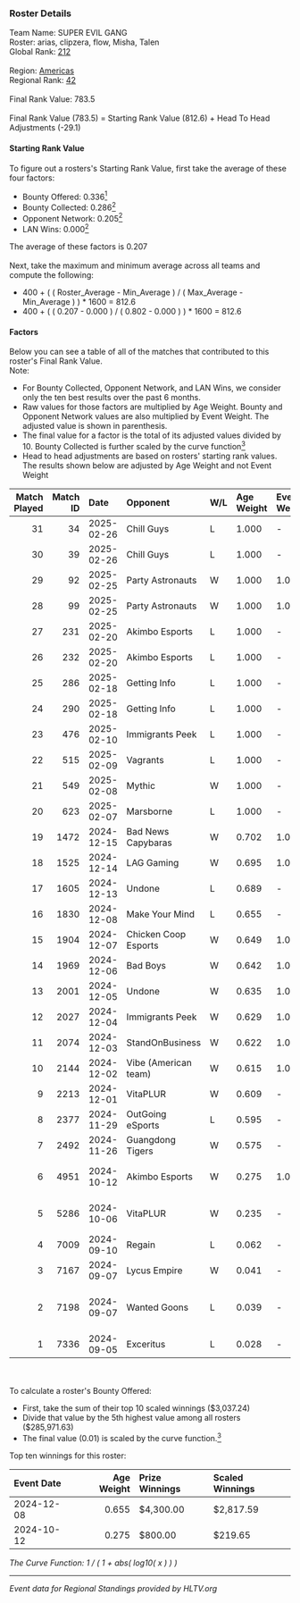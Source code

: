 ### Roster Details<br />
Team Name: SUPER EVIL GANG<br />
Roster: arias, clipzera, flow, Misha, Talen<br />
Global Rank: [212](../../standings_global_2025_02_28.md)<br />
<br />
Region: [Americas]( ../../standings_americas_2025_02_28.md)<br />
Regional Rank: [42]( ../../standings_americas_2025_02_28.md)<br />
<br />
Final Rank Value:  783.5<br />
<br />
Final Rank Value (783.5) = Starting Rank Value (812.6) + Head To Head Adjustments (-29.1)<br />

#### Starting Rank Value<br />
To figure out a rosters's Starting Rank Value, first take the average of these four factors:<br />
- Bounty Offered: 0.336[<sup>1</sup>](#table2)
- Bounty Collected: 0.286[<sup>2</sup>](#table1)
- Opponent Network: 0.205[<sup>2</sup>](#table1)
- LAN Wins: 0.000[<sup>2</sup>](#table1)

The average of these factors is 0.207<br />
<br />
Next, take the maximum and minimum average across all teams and compute the following:<br />
- 400 + ( ( Roster_Average - Min_Average ) / ( Max_Average - Min_Average ) ) * 1600 = 812.6
- 400 + ( ( 0.207 - 0.000 ) / ( 0.802 - 0.000 ) ) * 1600 = 812.6


#### Factors<br />
Below you can see a table of all of the matches that contributed to this roster's Final Rank Value.<br />
Note:<br />

- For Bounty Collected, Opponent Network, and LAN Wins, we consider only the ten best results over the past 6 months.
- Raw values for those factors are multiplied by Age Weight. Bounty and Opponent Network values are also multiplied by Event Weight. The adjusted value is shown in parenthesis.
- The final value for a factor is the total of its adjusted values divided by 10. Bounty Collected is further scaled by the curve function[<sup>3</sup>](#curveFunction)
- Head to head adjustments are based on rosters' starting rank values. The results shown below are adjusted by Age Weight and not Event Weight
<span id="table1"></span><br />


| Match Played | Match ID | Date       | Opponent             | W/L | Age Weight | Event Weight | Bounty Collected | Opponent Network | LAN Wins  | H2H Adj. | Roster                                         |
| -: | -: | :- | :- | :- | :- | :- | :- | :- | :- | -: | :- |
|           31 |       34 | 2025-02-26 | Chill Guys           | L   | 1.000      | -            | -                | -                | -         |    -5.98 | arias, clipzera, flow, Misha, Talen            |
|           30 |       39 | 2025-02-26 | Chill Guys           | L   | 1.000      | -            | -                | -                | -         |    -6.32 | arias, clipzera, flow, Misha, Talen            |
|           29 |       92 | 2025-02-25 | Party Astronauts     | W   | 1.000      | 1.000        | 0.009 (0.009)    | 0.557 (0.557)    | 0 (0.000) |    22.40 | arias, clipzera, flow, Misha, Talen            |
|           28 |       99 | 2025-02-25 | Party Astronauts     | W   | 1.000      | 1.000        | 0.009 (0.009)    | 0.557 (0.557)    | 0 (0.000) |    23.99 | arias, clipzera, flow, Misha, Talen            |
|           27 |      231 | 2025-02-20 | Akimbo Esports       | L   | 1.000      | -            | -                | -                | -         |   -15.03 | arias, clipzera, flow, Misha, Talen            |
|           26 |      232 | 2025-02-20 | Akimbo Esports       | L   | 1.000      | -            | -                | -                | -         |   -16.41 | arias, clipzera, flow, Misha, Talen            |
|           25 |      286 | 2025-02-18 | Getting Info         | L   | 1.000      | -            | -                | -                | -         |    -5.38 | arias, clipzera, flow, Misha, Talen            |
|           24 |      290 | 2025-02-18 | Getting Info         | L   | 1.000      | -            | -                | -                | -         |    -5.66 | arias, clipzera, flow, Misha, Talen            |
|           23 |      476 | 2025-02-10 | Immigrants Peek      | L   | 1.000      | -            | -                | -                | -         |   -19.85 | arias, clipzera, flow, Misha, Talen            |
|           22 |      515 | 2025-02-09 | Vagrants             | L   | 1.000      | -            | -                | -                | -         |   -10.01 | arias, clipzera, flow, Misha, Talen            |
|           21 |      549 | 2025-02-08 | Mythic               | W   | 1.000      | -            | -                | -                | 0 (0.000) |     4.80 | arias, clipzera, flow, Misha, Talen            |
|           20 |      623 | 2025-02-07 | Marsborne            | L   | 1.000      | -            | -                | -                | -         |   -18.85 | arias, clipzera, Flow, Misha, Talen            |
|           19 |     1472 | 2024-12-15 | Bad News Capybaras   | W   | 0.702      | 1.000        | 0.001 (0.000)    | 0.224 (0.157)    | 0 (0.000) |     7.64 | arias, clipzera, Keiti, Misha, Talen           |
|           18 |     1525 | 2024-12-14 | LAG Gaming           | W   | 0.695      | 1.000        | 0.002 (0.001)    | -                | 0 (0.000) |     5.26 | arias, clipzera, Keiti, Misha, Talen           |
|           17 |     1605 | 2024-12-13 | Undone               | L   | 0.689      | -            | -                | -                | -         |    -9.64 | arias, clipzera, Keiti, Misha, Talen           |
|           16 |     1830 | 2024-12-08 | Make Your Mind       | L   | 0.655      | -            | -                | -                | -         |   -11.40 | arias, clipzera, flow, Misha, Talen            |
|           15 |     1904 | 2024-12-07 | Chicken Coop Esports | W   | 0.649      | 1.000        | 0.008 (0.005)    | 0.203 (0.131)    | 0 (0.000) |     6.96 | arias, clipzera, flow, Misha, Talen            |
|           14 |     1969 | 2024-12-06 | Bad Boys             | W   | 0.642      | 1.000        | 0.005 (0.003)    | 0.155 (0.099)    | 0 (0.000) |     6.32 | arias, clipzera, flow, Misha, Talen            |
|           13 |     2001 | 2024-12-05 | Undone               | W   | 0.635      | 1.000        | 0.003 (0.002)    | 0.334 (0.212)    | 0 (0.000) |    11.03 | arias, clipzera, flow, Misha, Talen            |
|           12 |     2027 | 2024-12-04 | Immigrants Peek      | W   | 0.629      | 1.000        | 0.002 (0.001)    | 0.241 (0.152)    | 0 (0.000) |     7.26 | arias, clipzera, flow, Misha, Talen            |
|           11 |     2074 | 2024-12-03 | StandOnBusiness      | W   | 0.622      | 1.000        | -                | 0.058 (0.036)    | 0 (0.000) |     1.93 | arias, clipzera, flow, Misha, Talen            |
|           10 |     2144 | 2024-12-02 | Vibe (American team) | W   | 0.615      | 1.000        | 0.000 (0.000)    | 0.077 (0.048)    | -         |     4.75 | arias, clipzera, flow, Misha, Talen            |
|            9 |     2213 | 2024-12-01 | VitaPLUR             | W   | 0.609      | -            | -                | -                | -         |     2.81 | arias, clipzera, flow, Misha, Talen            |
|            8 |     2377 | 2024-11-29 | OutGoing eSports     | L   | 0.595      | -            | -                | -                | -         |   -12.91 | arias, clipzera, flow, Misha, Talen            |
|            7 |     2492 | 2024-11-26 | Guangdong Tigers     | W   | 0.575      | -            | -                | -                | -         |     1.61 | arias, clipzera, flow, Misha, Talen            |
|            6 |     4951 | 2024-10-12 | Akimbo Esports       | W   | 0.275      | 1.000        | 0.004 (0.001)    | 0.356 (0.098)    | -         |     3.67 | arias, clipzera, Lambchoppington, misha, Talen |
|            5 |     5286 | 2024-10-06 | VitaPLUR             | W   | 0.235      | -            | -                | -                | -         |     1.11 | arias, clipzera, Lambchoppington, misha, Talen |
|            4 |     7009 | 2024-09-10 | Regain               | L   | 0.062      | -            | -                | -                | -         |    -1.65 | arias, clipzera, Li4m, misha, Talen            |
|            3 |     7167 | 2024-09-07 | Lycus Empire         | W   | 0.041      | -            | -                | -                | -         |     0.12 | arias, clipzera, Li4m, misha, Talen            |
|            2 |     7198 | 2024-09-07 | Wanted Goons         | L   | 0.039      | -            | -                | -                | -         |    -1.06 | arias, Lambchoppington, Locke, misha, Talen    |
|            1 |     7336 | 2024-09-05 | Exceritus            | L   | 0.028      | -            | -                | -                | -         |    -0.59 | arias, clipzera, Li4m, misha, Talen            |

<br />
<span id="table2"></span><br />
To calculate a roster's Bounty Offered:<br />

- First, take the sum of their top 10 scaled winnings ($3,037.24)
- Divide that value by the 5th highest value among all rosters ($285,971.63)
- The final value (0.01) is scaled by the curve function.[<sup>3</sup>](#curveFunction)

Top ten winnings for this roster:<br />

| Event Date | Age Weight | Prize Winnings | Scaled Winnings |
| :- | -: | :- | :- |
| 2024-12-08 |      0.655 | $4,300.00      | $2,817.59       |
| 2024-10-12 |      0.275 | $800.00        | $219.65         |


<span id="curveFunction"></span>_The Curve Function: 1 / ( 1 + abs( log10( x ) ) )_<br />

---
_Event data for Regional Standings provided by HLTV.org_<br />
